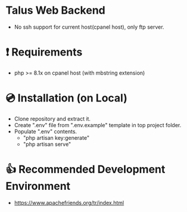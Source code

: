 # Talus Web Backend
- No ssh support for current host(cpanel host), only ftp server.

# :exclamation: Requirements 
- php >= 8.1x on cpanel host (with mbstring extension)

# 💿 Installation (on Local)
- Clone repository and extract it.
- Create ".env" file from ".env.example" template in top project folder.
- Populate ".env" contents.
  - "php artisan key:generate"
  - "php artisan serve"

# 👍 Recommended Development Environment
- https://www.apachefriends.org/tr/index.html

